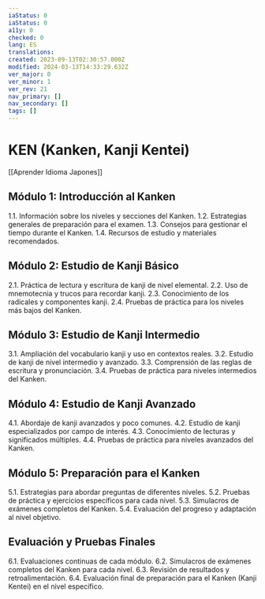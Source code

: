 ```yaml
---
iaStatus: 0
iaStatus: 0
a11y: 0
checked: 0
lang: ES
translations: 
created: 2023-09-13T02:30:57.000Z
modified: 2024-03-13T14:33:29.632Z
ver_major: 0
ver_minor: 1
ver_rev: 21
nav_primary: []
nav_secondary: []
tags: []
---
```

# KEN (Kanken, Kanji Kentei)

[[Aprender Idioma Japones]]

## Módulo 1: Introducción al Kanken

1.1. Información sobre los niveles y secciones del Kanken.
1.2. Estrategias generales de preparación para el examen.
1.3. Consejos para gestionar el tiempo durante el Kanken.
1.4. Recursos de estudio y materiales recomendados.

## Módulo 2: Estudio de Kanji Básico

2.1. Práctica de lectura y escritura de kanji de nivel elemental.
2.2. Uso de mnemotecnia y trucos para recordar kanji.
2.3. Conocimiento de los radicales y componentes kanji.
2.4. Pruebas de práctica para los niveles más bajos del Kanken.

## Módulo 3: Estudio de Kanji Intermedio

3.1. Ampliación del vocabulario kanji y uso en contextos reales.
3.2. Estudio de kanji de nivel intermedio y avanzado.
3.3. Comprensión de las reglas de escritura y pronunciación.
3.4. Pruebas de práctica para niveles intermedios del Kanken.

## Módulo 4: Estudio de Kanji Avanzado

4.1. Abordaje de kanji avanzados y poco comunes.
4.2. Estudio de kanji especializados por campo de interés.
4.3. Conocimiento de lecturas y significados múltiples.
4.4. Pruebas de práctica para niveles avanzados del Kanken.

## Módulo 5: Preparación para el Kanken

5.1. Estrategias para abordar preguntas de diferentes niveles.
5.2. Pruebas de práctica y ejercicios específicos para cada nivel.
5.3. Simulacros de exámenes completos del Kanken.
5.4. Evaluación del progreso y adaptación al nivel objetivo.

## Evaluación y Pruebas Finales

6.1. Evaluaciones continuas de cada módulo.
6.2. Simulacros de exámenes completos del Kanken para cada nivel.
6.3. Revisión de resultados y retroalimentación.
6.4. Evaluación final de preparación para el Kanken (Kanji Kentei) en el nivel específico.



